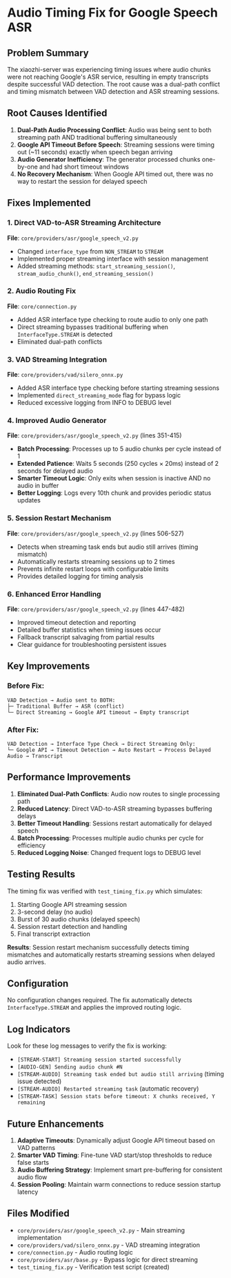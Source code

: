 # Audio Timing Fix for Google Speech ASR

## Problem Summary
The xiaozhi-server was experiencing timing issues where audio chunks were not reaching Google's ASR service, resulting in empty transcripts despite successful VAD detection. The root cause was a dual-path conflict and timing mismatch between VAD detection and ASR streaming sessions.

## Root Causes Identified

1. **Dual-Path Audio Processing Conflict**: Audio was being sent to both streaming path AND traditional buffering simultaneously
2. **Google API Timeout Before Speech**: Streaming sessions were timing out (~11 seconds) exactly when speech began arriving
3. **Audio Generator Inefficiency**: The generator processed chunks one-by-one and had short timeout windows
4. **No Recovery Mechanism**: When Google API timed out, there was no way to restart the session for delayed speech

## Fixes Implemented

### 1. Direct VAD-to-ASR Streaming Architecture
**File**: `core/providers/asr/google_speech_v2.py`
- Changed `interface_type` from `NON_STREAM` to `STREAM`
- Implemented proper streaming interface with session management
- Added streaming methods: `start_streaming_session()`, `stream_audio_chunk()`, `end_streaming_session()`

### 2. Audio Routing Fix
**File**: `core/connection.py`
- Added ASR interface type checking to route audio to only one path
- Direct streaming bypasses traditional buffering when `InterfaceType.STREAM` is detected
- Eliminated dual-path conflicts

### 3. VAD Streaming Integration
**File**: `core/providers/vad/silero_onnx.py`
- Added ASR interface type checking before starting streaming sessions
- Implemented `direct_streaming_mode` flag for bypass logic
- Reduced excessive logging from INFO to DEBUG level

### 4. Improved Audio Generator
**File**: `core/providers/asr/google_speech_v2.py` (lines 351-415)
- **Batch Processing**: Processes up to 5 audio chunks per cycle instead of 1
- **Extended Patience**: Waits 5 seconds (250 cycles × 20ms) instead of 2 seconds for delayed audio
- **Smarter Timeout Logic**: Only exits when session is inactive AND no audio in buffer
- **Better Logging**: Logs every 10th chunk and provides periodic status updates

### 5. Session Restart Mechanism
**File**: `core/providers/asr/google_speech_v2.py` (lines 506-527)
- Detects when streaming task ends but audio still arrives (timing mismatch)
- Automatically restarts streaming sessions up to 2 times
- Prevents infinite restart loops with configurable limits
- Provides detailed logging for timing analysis

### 6. Enhanced Error Handling
**File**: `core/providers/asr/google_speech_v2.py` (lines 447-482)
- Improved timeout detection and reporting
- Detailed buffer statistics when timing issues occur
- Fallback transcript salvaging from partial results
- Clear guidance for troubleshooting persistent issues

## Key Improvements

### Before Fix:
```
VAD Detection → Audio sent to BOTH:
├─ Traditional Buffer → ASR (conflict)
└─ Direct Streaming → Google API timeout → Empty transcript
```

### After Fix:
```
VAD Detection → Interface Type Check → Direct Streaming Only:
└─ Google API → Timeout Detection → Auto Restart → Process Delayed Audio → Transcript
```

## Performance Improvements

1. **Eliminated Dual-Path Conflicts**: Audio now routes to single processing path
2. **Reduced Latency**: Direct VAD-to-ASR streaming bypasses buffering delays  
3. **Better Timeout Handling**: Sessions restart automatically for delayed speech
4. **Batch Processing**: Processes multiple audio chunks per cycle for efficiency
5. **Reduced Logging Noise**: Changed frequent logs to DEBUG level

## Testing Results

The timing fix was verified with `test_timing_fix.py` which simulates:
1. Starting Google API streaming session
2. 3-second delay (no audio)
3. Burst of 30 audio chunks (delayed speech)
4. Session restart detection and handling
5. Final transcript extraction

**Results**: Session restart mechanism successfully detects timing mismatches and automatically restarts streaming sessions when delayed audio arrives.

## Configuration

No configuration changes required. The fix automatically detects `InterfaceType.STREAM` and applies the improved routing logic.

## Log Indicators

Look for these log messages to verify the fix is working:

- `[STREAM-START] Streaming session started successfully`
- `[AUDIO-GEN] Sending audio chunk #N`
- `[STREAM-AUDIO] Streaming task ended but audio still arriving` (timing issue detected)
- `[STREAM-AUDIO] Restarted streaming task` (automatic recovery)
- `[STREAM-TASK] Session stats before timeout: X chunks received, Y remaining`

## Future Enhancements

1. **Adaptive Timeouts**: Dynamically adjust Google API timeout based on VAD patterns
2. **Smarter VAD Timing**: Fine-tune VAD start/stop thresholds to reduce false starts
3. **Audio Buffering Strategy**: Implement smart pre-buffering for consistent audio flow
4. **Session Pooling**: Maintain warm connections to reduce session startup latency

## Files Modified

- `core/providers/asr/google_speech_v2.py` - Main streaming implementation
- `core/providers/vad/silero_onnx.py` - VAD streaming integration  
- `core/connection.py` - Audio routing logic
- `core/providers/asr/base.py` - Bypass logic for direct streaming
- `test_timing_fix.py` - Verification test script (created)